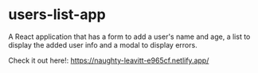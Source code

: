 # users-list-app
A React application that has a form to add a user's name and age, a list to display the added user info and a modal to display errors.

Check it out here!: https://naughty-leavitt-e965cf.netlify.app/

